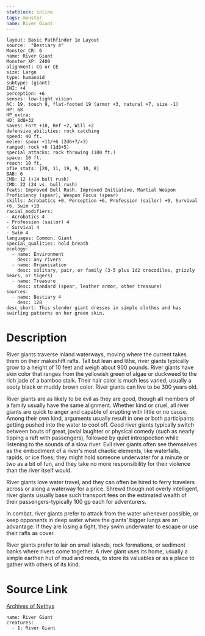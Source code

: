```yaml
---
statblock: inline
tags: monster
name: River Giant
---
```

```statblock
layout: Basic Pathfinder 1e Layout
source:  "Bestiary 4"
Monster_CR: 6
name: River Giant
Monster_XP: 2400
alignment: CG or CE
size: Large
type: humanoid
subtype: (giant)
INI: +4
perception: +6
senses: low-light vision
AC: 19, touch 9, flat-footed 19 (armor +3, natural +7, size -1)
HP: 68
HP_extra: 
HD: 8d8+32
saves: Fort +10, Ref +2, Will +2
defensive_abilities: rock catching
speed: 40 ft.
melee: spear +11/+6 (2d6+7/×3)
ranged: rock +6 (1d8+5)
special_attacks: rock throwing (100 ft.)
space: 10 ft.
reach: 10 ft.
pf1e_stats: [20, 11, 19, 9, 10, 8]
BAB: 6
CMB: 12 (+14 bull rush)
CMD: 22 (24 vs. bull rush)
feats: Improved Bull Rush, Improved Initiative, Martial Weapon Proficiency (spear), Weapon Focus (spear)
skills: Acrobatics +0, Perception +6, Profession (sailor) +9, Survival +6, Swim +10
racial_modifiers:
- Acrobatics 4
- Profession (sailor) 4
- Survival 4
- Swim 4
languages: Common, Giant
special_qualities: hold breath
ecology:
  - name: Environment
    desc: any rivers
  - name: Organisation
    desc: solitary, pair, or family (3-5 plus 1d2 crocodiles, grizzly bears, or tigers)
  - name: Treasure
    desc: standard (spear, leather armor, other treasure)
sources:
  - name: Bestiary 4
    desc: 128
desc_short: This slender giant dresses in simple clothes and has swirling patterns on her green skin.
```
# Description
River giants traverse inland waterways, moving where the current takes them on their makeshift rafts. Tall but lean and lithe, river giants typically grow to a height of 10 feet and weigh about 900 pounds. River giants have skin color that ranges from the yellowish green of algae or duckweed to the rich jade of a bamboo stalk. Their hair color is much less varied, usually a sooty black or muddy brown color. River giants can live to be 300 years old.

River giants are as likely to be evil as they are good, though all members of a family usually have the same alignment. Whether kind or cruel, all river giants are quick to anger and capable of erupting with little or no cause. Among their own kind, arguments usually result in one or both participants getting pushed into the water to cool off. Good river giants typically switch between bouts of great, jovial laughter or physical comedy (such as nearly tipping a raft with passengers), followed by quiet introspection while listening to the sounds of a slow river. Evil river giants often see themselves as the embodiment of a river’s most chaotic elements, like waterfalls, rapids, or ice floes; they might hold someone underwater for a minute or two as a bit of fun, and they take no more responsibility for their violence than the river itself would.

River giants love water travel, and they can often be hired to ferry travelers across or along a waterway for a price. Shrewd though not overly intelligent, river giants usually base such transport fees on the estimated wealth of their passengers-typically 100 gp each for adventurers.

In combat, river giants prefer to attack from the water whenever possible, or keep opponents in deep water where the giants’ bigger lungs are an advantage. If they are losing a fight, they swim underwater to escape or use their rafts as cover.

River giants prefer to lair on small islands, rock formations, or sediment banks where rivers come together. A river giant uses its home, usually a simple earthen hut of mud and reeds, to store its valuables or as a place to gather with others of its kind.
# Source Link
[Archives of Nethys](https://aonprd.com/MonsterDisplay.aspx?ItemName=River%20Giant)
```encounter-table
name: River Giant
creatures:
  - 1: River Giant
```
